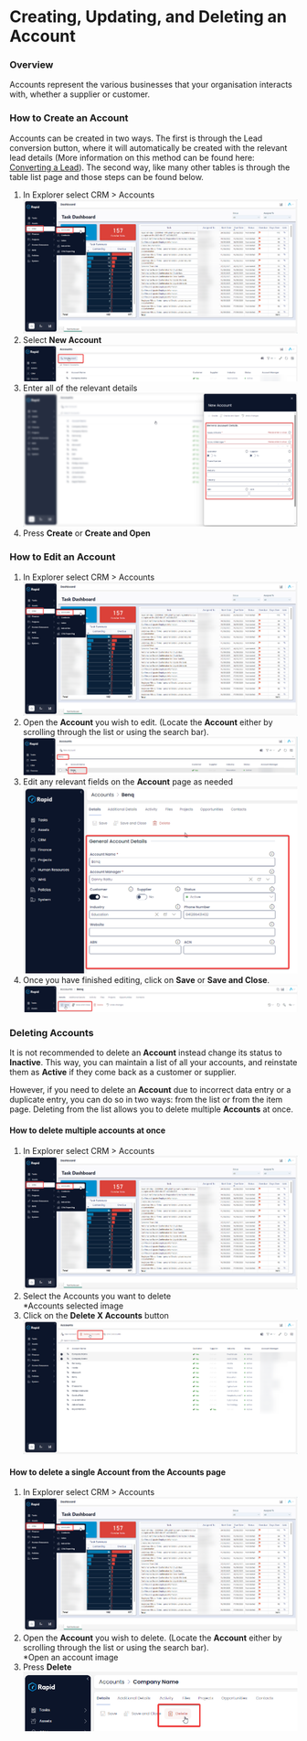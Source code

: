 # Creating, Updating, and Deleting an Account

### Overview

Accounts represent the various businesses that your organisation interacts with, whether a supplier or customer.

### How to Create an Account

Accounts can be created in two ways. The first is through the Lead conversion button, where it will automatically be created with the relevant lead details (More information on this method can be found here: [Converting a Lead](../Leads/converting-a-lead/converting-a-lead.md)). The second way, like many other tables is through the table list page and those steps can be found below.

1. In Explorer select CRM &gt; Accounts  
    ![Navigate to Accounts](<Navigate to Accounts.png>)
2. Select **New Account** 
    ![Create new Account](<Create new Account.png>)
3. Enter all of the relevant details  
    ![Fill out create Account form](<Fill out create Account form.png>)
4. Press **Create** or ****Create and Open**** 


### How to Edit an Account

1. In Explorer select CRM &gt; Accounts  
    ![Navigate to Accounts](<Navigate to Accounts.png>)
2. Open the **Account** you wish to edit. (Locate the **Account** either by scrolling through the list or using the search bar).  
    [![image-1702937382009.png](./PGmUaSfgJqmrlc2A-image-1702937382009.png)](./PGmUaSfgJqmrlc2A-image-1702937382009.png)
3. Edit any relevant fields on the **Account** page as needed  
    [![image-1702937446040.png](./z8B0ZUyYXb2yB5vQ-image-1702937446040.png)](./z8B0ZUyYXb2yB5vQ-image-1702937446040.png)
4. Once you have finished editing, click on **Save** or **Save and Close**.  
    [![image-1702937480119.png](./XX9ZeHq3vNnv8k3O-image-1702937480119.png)](https://docs.rapidplatform.com/uploads/images/gallery/2023-12/XX9ZeHq3vNnv8k3O-image-1702937480119.png)

### Deleting Accounts

It is not recommended to delete an **Account** instead change its status to **Inactive**. This way, you can maintain a list of all your accounts, and reinstate them as **Active** if they come back as a customer or supplier.

However, if you need to delete an **Account** due to incorrect data entry or a duplicate entry, you can do so in two ways: from the list or from the item page. Deleting from the list allows you to delete multiple **Accounts** at once.

#### How to delete multiple accounts at once

1. In Explorer select CRM &gt; Accounts  
    ![Navigate to Accounts](<Navigate to Accounts.png>)
2. Select the Accounts you want to delete  
    *Accounts selected image
3. Click on the **Delete X Accounts** button  
    [![image-1702937706766.png](./W1jWNEmp6riexSVp-image-1702937706766.png)](./W1jWNEmp6riexSVp-image-1702937706766.png)

#### How to delete a single Account from the Accounts page

1. In Explorer select CRM &gt; Accounts  
    ![Navigate to Accounts](<Navigate to Accounts.png>)
2. Open the **Account** you wish to delete. (Locate the **Account** either by scrolling through the list or using the search bar).  
    *Open an account image
3. Press **Delete** [![image-1702937788809.png](./Tv9eHmdrILgYljND-image-1702937788809.png)](https://docs.rapidplatform.com/uploads/images/gallery/2023-12/Tv9eHmdrILgYljND-image-1702937788809.png)